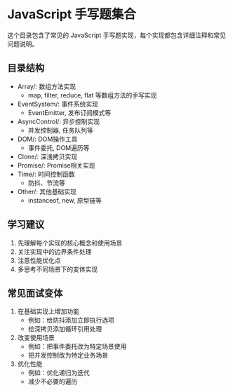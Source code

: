 # JavaScript 手写题集合

这个目录包含了常见的 JavaScript 手写题实现，每个实现都包含详细注释和常见问题说明。

## 目录结构

- Array/: 数组方法实现
  - map, filter, reduce, flat 等数组方法的手写实现
- EventSystem/: 事件系统实现
  - EventEmitter, 发布订阅模式等
- AsyncControl/: 异步控制实现
  - 并发控制器, 任务队列等
- DOM/: DOM操作工具
  - 事件委托, DOM遍历等
- Clone/: 深浅拷贝实现
- Promise/: Promise相关实现
- Time/: 时间控制函数
  - 防抖、节流等
- Other/: 其他基础实现
  - instanceof, new, 原型链等

## 学习建议

1. 先理解每个实现的核心概念和使用场景
2. 关注实现中的边界条件处理
3. 注意性能优化点
4. 多思考不同场景下的变体实现

## 常见面试变体

1. 在基础实现上增加功能
   - 例如：给防抖添加立即执行选项
   - 给深拷贝添加循环引用处理
2. 改变使用场景
   - 例如：把事件委托改为特定场景使用
   - 把并发控制改为特定业务场景
3. 优化性能
   - 例如：优化递归为迭代
   - 减少不必要的遍历
